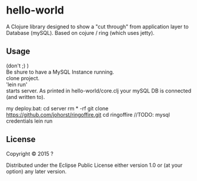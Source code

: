 # hello-world

A Clojure library designed to show a "cut through" from application layer to Database (mySQL).
Based on cojure / ring (which uses jetty).

## Usage
(don't ;) ) <br>
Be shure to have a MySQL Instance running.<br>
clone project.<br>
'lein run'<br>
starts server. As printed in hello-world/core.clj your mySQL DB is connected (and written to).

my deploy.bat:
cd server
rm * -rf
git clone https://github.com/johorst/ringoffire.git
cd ringoffire
//TODO: mysql credentials
lein run


## License

Copyright © 2015 ?

Distributed under the Eclipse Public License either version 1.0 or (at
your option) any later version.
